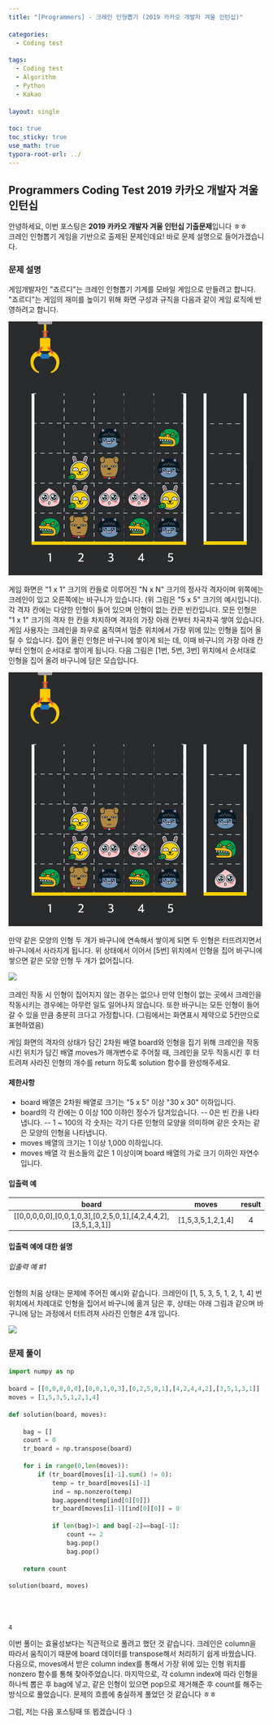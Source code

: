 ```yaml
---
title: "[Programmers] - 크레인 인형뽑기 (2019 카카오 개발자 겨울 인턴십)"

categories:
  - Coding test

tags:
  - Coding test
  - Algorithm
  - Python
  - Kakao

layout: single

toc: true
toc_sticky: true
use_math: true
typora-root-url: ../
---
```


## Programmers Coding Test 2019 카카오 개발자 겨울 인턴십

안녕하세요, 이번 포스팅은 **2019 카카오 개발자 겨울 인턴십 기출문제**입니다 ㅎㅎ  
크레인 인형뽑기 게임을 기반으로 출제된 문제인데요! 바로 문제 설명으로 들어가겠습니다.

### 문제 설명

게임개발자인 "죠르디"는 크레인 인형뽑기 기계를 모바일 게임으로 만들려고 합니다.  
"죠르디"는 게임의 재미를 높이기 위해 화면 구성과 규칙을 다음과 같이 게임 로직에 반영하려고 합니다.  

![](/images/puppet_draw/crane_game_101.png)  

게임 화면은 "1 x 1" 크기의 칸들로 이루어진 "N x N" 크기의 정사각 격자이며 위쪽에는 크레인이 있고 오른쪽에는 바구니가 있습니다. (위 그림은 "5 x 5" 크기의 예시입니다). 각 격자 칸에는 다양한 인형이 들어 있으며 인형이 없는 칸은 빈칸입니다. 모든 인형은 "1 x 1" 크기의 격자 한 칸을 차지하며 격자의 가장 아래 칸부터 차곡차곡 쌓여 있습니다. 게임 사용자는 크레인을 좌우로 움직여서 멈춘 위치에서 가장 위에 있는 인형을 집어 올릴 수 있습니다. 집어 올린 인형은 바구니에 쌓이게 되는 데, 이때 바구니의 가장 아래 칸부터 인형이 순서대로 쌓이게 됩니다. 다음 그림은 [1번, 5번, 3번] 위치에서 순서대로 인형을 집어 올려 바구니에 담은 모습입니다.  


![](/images/puppet_draw/crane_game_102.png)

만약 같은 모양의 인형 두 개가 바구니에 연속해서 쌓이게 되면 두 인형은 터뜨려지면서 바구니에서 사라지게 됩니다. 위 상태에서 이어서 [5번] 위치에서 인형을 집어 바구니에 쌓으면 같은 모양 인형 두 개가 없어집니다.  

![](/images/puppet_draw/crane_game_103.png)

크레인 작동 시 인형이 집어지지 않는 경우는 없으나 만약 인형이 없는 곳에서 크레인을 작동시키는 경우에는 아무런 일도 일어나지 않습니다. 또한 바구니는 모든 인형이 들어갈 수 있을 만큼 충분히 크다고 가정합니다. (그림에서는 화면표시 제약으로 5칸만으로 표현하였음)

게임 화면의 격자의 상태가 담긴 2차원 배열 board와 인형을 집기 위해 크레인을 작동시킨 위치가 담긴 배열 moves가 매개변수로 주어질 때, 크레인을 모두 작동시킨 후 터트려져 사라진 인형의 개수를 return 하도록 solution 함수를 완성해주세요.

#### 제한사항

- board 배열은 2차원 배열로 크기는 "5 x 5" 이상 "30 x 30" 이하입니다.
- board의 각 칸에는 0 이상 100 이하인 정수가 담겨있습니다.
-- 0은 빈 칸을 나타냅니다.
-- 1 ~ 100의 각 숫자는 각기 다른 인형의 모양을 의미하며 같은 숫자는 같은 모양의 인형을 나타냅니다.
- moves 배열의 크기는 1 이상 1,000 이하입니다.
- moves 배열 각 원소들의 값은 1 이상이며 board 배열의 가로 크기 이하인 자연수입니다.

#### 입출력 예  

|board|moves|result|
|:---:|:---:|:---:|
|[[0,0,0,0,0],[0,0,1,0,3],[0,2,5,0,1],[4,2,4,4,2],[3,5,1,3,1]]|[1,5,3,5,1,2,1,4]|4|

#### 입출력 예에 대한 설명

###### 입출력 예 #1

인형의 처음 상태는 문제에 주어진 예시와 같습니다. 크레인이 [1, 5, 3, 5, 1, 2, 1, 4] 번 위치에서 차례대로 인형을 집어서 바구니에 옮겨 담은 후, 상태는 아래 그림과 같으며 바구니에 담는 과정에서 터트려져 사라진 인형은 4개 입니다.  

![](/images/puppet_draw/crane_game_104.png)

### 문제 풀이


```python
import numpy as np

board = [[0,0,0,0,0],[0,0,1,0,3],[0,2,5,0,1],[4,2,4,4,2],[3,5,1,3,1]]
moves = [1,5,3,5,1,2,1,4]

def solution(board, moves):
    
    bag = []  
    count = 0
    tr_board = np.transpose(board)
    
    for i in range(0,len(moves)):
        if (tr_board[moves[i]-1].sum() != 0):
            temp = tr_board[moves[i]-1]
            ind = np.nonzero(temp)
            bag.append(temp[ind[0][0]])
            tr_board[moves[i]-1][ind[0][0]] = 0
            
            if len(bag)>1 and bag[-2]==bag[-1]:
                count += 2 
                bag.pop()
                bag.pop()

    return count

solution(board, moves)
            
            
    

```




    4



이번 풀이는 효율성보다는 직관적으로 풀려고 했던 것 같습니다. 크레인은 column을 따라서 움직이기 때문에 board 데이터를 transpose해서 처리하기 쉽게 바꿨습니다. 다음으로, moves에서 받은 column index를 통해서 가장 위에 있는 인형 위치를 nonzero 함수를 통해 찾아주었습니다. 마지막으로, 각 column index에 따라 인형을 하나씩 뽑은 후 bag에 넣고, 같은 인형이 있으면 pop으로 제거해준 후 count를 해주는 방식으로 풀었습니다. 문제의 흐름에 충실하게 풀었던 것 같습니다 ㅎㅎ  

그럼, 저는 다음 포스팅때 또 뵙겠습니다 :)